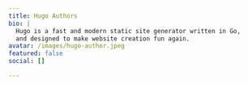 ```yaml
---
title: Hugo Authors
bio: |
  Hugo is a fast and modern static site generator written in Go,
  and designed to make website creation fun again.
avatar: /images/hugo-author.jpeg
featured: false
social: []

---
```


